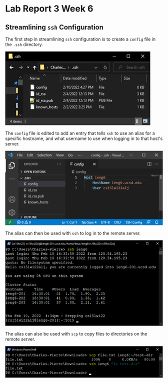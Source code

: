 # Lab Report 3 Week 6

## Streamlining `ssh` Configuration

The first step in streamlining `ssh` configuration is to create a `config` file in the `.ssh` directory.

![create config](./create_config.png)

The `config` file is edited to add an entry that tells `ssh` to use an alias for a specific hostname, and what username to use when logging in to that host's server.

![edit config](./edit_config.png)

The alias can then be used with `ssh` to log in to the remote server.

![ssh alias](./ssh_alias.png)

The alias can also be used with `scp` to copy files to directories on the remote server.

![scp alias](./scp_alias.png)